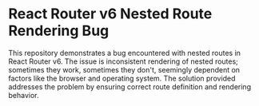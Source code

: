 # React Router v6 Nested Route Rendering Bug

This repository demonstrates a bug encountered with nested routes in React Router v6.  The issue is inconsistent rendering of nested routes; sometimes they work, sometimes they don't, seemingly dependent on factors like the browser and operating system.  The solution provided addresses the problem by ensuring correct route definition and rendering behavior.